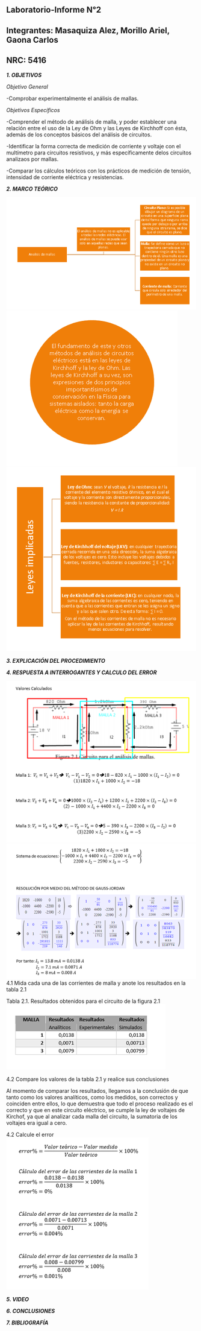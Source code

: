 ## Laboratorio-Informe N°2    
## Integrantes: Masaquiza Alez, Morillo Ariel, Gaona Carlos    
## NRC: 5416   

**_1. OBJETIVOS_**   

_Objetivo General_   

-Comprobar experimentalmente el análisis de mallas.

_Objetivos Específicos_    

-Comprender el método  de  análisis   de malla, y poder establecer una relación entre el uso de la Ley de Ohm y las Leyes de Kirchhoff   con   ésta,   además   de   los conceptos   básicos   del  análisis   de circuitos.

-Identificar la forma correcta de medición de corriente   y   voltaje   con   el   multímetro   para circuitos resistivos, y más específicamente delos circuitos analizaos por mallas.

-Comparar   los   cálculos   teóricos   con   los prácticos de medición de tensión, intensidad de corriente eléctrica y resistencias.

**_2. MARCO TEÓRICO_**     

![marco1](https://github.com/AlexMP98/Laboratio-N2/blob/main/Imagenes/Marco%20teorico%20l2-1.PNG)
![marco2](https://github.com/AlexMP98/Laboratio-N2/blob/main/Imagenes/Marco%20teorico%20l2-2.PNG)
![marco3](https://github.com/AlexMP98/Laboratio-N2/blob/main/Imagenes/Marco%20teorico%20l2-3.PNG)

**_3. EXPLICACIÓN DEL PROCEDIMIENTO_**   






**_4. RESPUESTA A INTERROGANTES Y CALCULO DEL ERROR_**   

![calculos](https://github.com/AlexMP98/Laboratio-N2/blob/main/Imagenes/Lab2.png)   
![calculos](https://github.com/AlexMP98/Laboratio-N2/blob/main/Imagenes/Lab2_2.png)    
4.1 Mida cada una de las corrientes de malla y anote los resultados en la tabla 2.1  

Tabla 2.1. Resultados obtenidos para el circuito de la figura 2.1         
![tabla](https://github.com/AlexMP98/Laboratio-N2/blob/main/Imagenes/tabla.png)      

4.2 Compare los valores de la tabla 2.1 y realice sus conclusiones

Al momento de comparar los resultados, llegamos a la conclusión de que tanto como los valores analíticos, como los medidos, son correctos y coinciden entre ellos, lo que demuestra que todo el proceso realizado es el correcto y que en este circuito eléctrico, se cumple la ley de voltajes de Kirchof, ya que al analizar cada malla del circuito, la sumatoria de los voltajes era igual a cero.

4.2 Calcule el error    
![error](https://github.com/AlexMP98/Laboratio-N2/blob/main/Imagenes/Error2.png) 



**_5. VIDEO_**    


**_6. CONCLUSIONES_**   


**_7. BIBLIOGRAFÍA_**   
